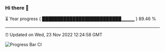 ### Hi there 👋

⏳ Year progress { ██████████████████████████▁▁▁▁ } 89.46 %

---

⏰ Updated on Wed, 23 Nov 2022 12:24:58 GMT

![Progress Bar CI](https://github.com/liununu/liununu/workflows/Progress%20Bar%20CI/badge.svg)
